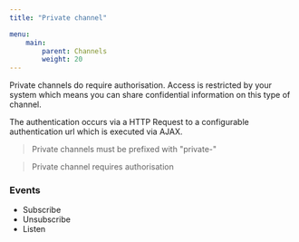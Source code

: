 ```yaml
---
title: "Private channel"

menu:
    main:
        parent: Channels
        weight: 20
---
```

Private channels do require authorisation. Access is restricted by your system which means you can share confidential information on this type of channel.

The authentication occurs via a HTTP Request to a configurable authentication url which is executed via AJAX.

> Private channels must be prefixed with "private-"

> Private channel requires authorisation

### Events
* Subscribe
* Unsubscribe
* Listen
